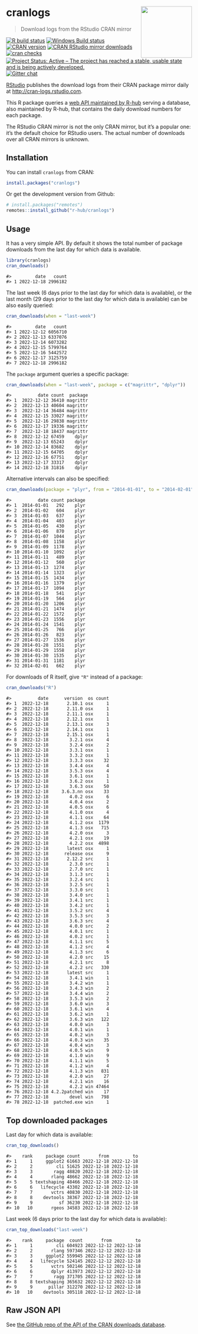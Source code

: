 
<!-- README.md is generated from README.Rmd. Please edit that file -->

# cranlogs <a href='https://r-hub.github.io/cranlogs'><img src='man/figures/logo.png' align="right" height="138.5" /></a>

> Download logs from the RStudio CRAN mirror

<!-- badges: start -->

[![R build
status](https://github.com/r-hub/cranlogs/workflows/rworkflows/badge.svg)](https://github.com/r-hub/cranlogs/actions)
[![Windows Build
status](https://ci.appveyor.com/api/projects/status/github/metacran/cranlogs?svg=true)](https://ci.appveyor.com/project/gaborcsardi/cranlogs)
[![CRAN
version](http://www.r-pkg.org/badges/version/cranlogs)](http://www.r-pkg.org/pkg/cranlogs)
[![CRAN RStudio mirror
downloads](http://cranlogs.r-pkg.org/badges/cranlogs)](http://www.r-pkg.org/pkg/cranlogs)
[![cran
checks](https://cranchecks.info/badges/worst/cranlogs)](https://cranchecks.info/pkgs/cranlogs)
[![Project Status: Active – The project has reached a stable, usable
state and is being actively
developed.](https://www.repostatus.org/badges/latest/active.svg)](https://www.repostatus.org/#active)
[![Gitter
chat](https://badges.gitter.im/gitterHQ/gitter.png)](https://gitter.im/r-hub/community)
<!-- badges: end -->

[RStudio](http://www.rstudio.com) publishes the download logs from their
CRAN package mirror daily at <http://cran-logs.rstudio.com>.

This R package queries a [web API maintained by
R-hub](https://github.com/r-hub/cranlogs.app#the-api-of-the-cran-downloads-database)
serving a database, also maintained by R-hub, that contains the daily
download numbers for each package.

The RStudio CRAN mirror is not the only CRAN mirror, but it’s a popular
one: it’s the default choice for RStudio users. The actual number of
downloads over all CRAN mirrors is unknown.

## Installation

You can install `cranlogs` from CRAN:

``` r
install.packages("cranlogs")
```

Or get the development version from Github:

``` r
# install.packages("remotes")
remotes::install_github("r-hub/cranlogs")
```

## Usage

It has a very simple API. By default it shows the total number of
package downloads from the last day for which data is available.

``` r
library(cranlogs)
cran_downloads()
```

    #>         date   count
    #> 1 2022-12-18 2996182

The last week (6 days prior to the last day for which data is
available), or the last month (29 days prior to the last day for which
data is available) can be also easily queried:

``` r
cran_downloads(when = "last-week")
```

    #>         date   count
    #> 1 2022-12-12 6056710
    #> 2 2022-12-13 6337076
    #> 3 2022-12-14 6073282
    #> 4 2022-12-15 5799764
    #> 5 2022-12-16 5442572
    #> 6 2022-12-17 3125759
    #> 7 2022-12-18 2996182

The `package` argument queries a specific package:

``` r
cran_downloads(when = "last-week", package = c("magrittr", "dplyr"))
```

    #>          date count  package
    #> 1  2022-12-12 36410 magrittr
    #> 2  2022-12-13 40604 magrittr
    #> 3  2022-12-14 36484 magrittr
    #> 4  2022-12-15 33027 magrittr
    #> 5  2022-12-16 29838 magrittr
    #> 6  2022-12-17 19336 magrittr
    #> 7  2022-12-18 18437 magrittr
    #> 8  2022-12-12 67459    dplyr
    #> 9  2022-12-13 65243    dplyr
    #> 10 2022-12-14 83682    dplyr
    #> 11 2022-12-15 64705    dplyr
    #> 12 2022-12-16 67751    dplyr
    #> 13 2022-12-17 33317    dplyr
    #> 14 2022-12-18 31816    dplyr

Alternative intervals can also be specified:

``` r
cran_downloads(package = "plyr", from = "2014-01-01", to = "2014-02-01")
```

    #>          date count package
    #> 1  2014-01-01   292    plyr
    #> 2  2014-01-02   604    plyr
    #> 3  2014-01-03   637    plyr
    #> 4  2014-01-04   403    plyr
    #> 5  2014-01-05   430    plyr
    #> 6  2014-01-06   870    plyr
    #> 7  2014-01-07  1044    plyr
    #> 8  2014-01-08  1158    plyr
    #> 9  2014-01-09  1178    plyr
    #> 10 2014-01-10  1092    plyr
    #> 11 2014-01-11   489    plyr
    #> 12 2014-01-12   560    plyr
    #> 13 2014-01-13  1274    plyr
    #> 14 2014-01-14  1323    plyr
    #> 15 2014-01-15  1434    plyr
    #> 16 2014-01-16  1379    plyr
    #> 17 2014-01-17  1094    plyr
    #> 18 2014-01-18   541    plyr
    #> 19 2014-01-19   564    plyr
    #> 20 2014-01-20  1206    plyr
    #> 21 2014-01-21  1474    plyr
    #> 22 2014-01-22  1572    plyr
    #> 23 2014-01-23  1556    plyr
    #> 24 2014-01-24  1541    plyr
    #> 25 2014-01-25   766    plyr
    #> 26 2014-01-26   823    plyr
    #> 27 2014-01-27  1536    plyr
    #> 28 2014-01-28  1551    plyr
    #> 29 2014-01-29  1558    plyr
    #> 30 2014-01-30  1535    plyr
    #> 31 2014-01-31  1181    plyr
    #> 32 2014-02-01   662    plyr

For downloads of R itself, give `"R"` instead of a package:

``` r
cran_downloads("R")
```

    #>          date      version  os count
    #> 1  2022-12-18       2.10.1 osx     1
    #> 2  2022-12-18       2.11.0 osx     1
    #> 3  2022-12-18       2.11.1 osx     1
    #> 4  2022-12-18       2.12.1 osx     1
    #> 5  2022-12-18       2.13.1 osx     3
    #> 6  2022-12-18       2.14.1 osx     1
    #> 7  2022-12-18       2.15.1 osx     1
    #> 8  2022-12-18        3.2.1 osx     4
    #> 9  2022-12-18        3.2.4 osx     2
    #> 10 2022-12-18        3.3.1 osx     1
    #> 11 2022-12-18        3.3.2 osx     1
    #> 12 2022-12-18        3.3.3 osx    32
    #> 13 2022-12-18        3.4.4 osx     4
    #> 14 2022-12-18        3.5.3 osx     4
    #> 15 2022-12-18        3.6.1 osx     1
    #> 16 2022-12-18        3.6.2 osx     1
    #> 17 2022-12-18        3.6.3 osx    50
    #> 18 2022-12-18     3.6.3.nn osx    33
    #> 19 2022-12-18        4.0.2 osx     6
    #> 20 2022-12-18        4.0.4 osx     2
    #> 21 2022-12-18        4.0.5 osx     6
    #> 22 2022-12-18        4.1.0 osx     4
    #> 23 2022-12-18        4.1.1 osx    64
    #> 24 2022-12-18        4.1.2 osx  1179
    #> 25 2022-12-18        4.1.3 osx   715
    #> 26 2022-12-18        4.2.0 osx     3
    #> 27 2022-12-18        4.2.1 osx    19
    #> 28 2022-12-18        4.2.2 osx  4898
    #> 29 2022-12-18       latest osx     1
    #> 30 2022-12-18      release osx     9
    #> 31 2022-12-18       2.12.2 src     1
    #> 32 2022-12-18        2.3.0 src     1
    #> 33 2022-12-18        2.7.0 src     1
    #> 34 2022-12-18        3.1.3 src     1
    #> 35 2022-12-18        3.2.4 src     1
    #> 36 2022-12-18        3.2.5 src     1
    #> 37 2022-12-18        3.3.0 src     1
    #> 38 2022-12-18        3.4.0 src     1
    #> 39 2022-12-18        3.4.1 src     1
    #> 40 2022-12-18        3.4.2 src     1
    #> 41 2022-12-18        3.5.2 src     4
    #> 42 2022-12-18        3.5.3 src     3
    #> 43 2022-12-18        3.6.3 src     4
    #> 44 2022-12-18        4.0.0 src     2
    #> 45 2022-12-18        4.0.1 src     1
    #> 46 2022-12-18        4.0.2 src     1
    #> 47 2022-12-18        4.1.1 src     5
    #> 48 2022-12-18        4.1.2 src     4
    #> 49 2022-12-18        4.1.3 src     6
    #> 50 2022-12-18        4.2.0 src    15
    #> 51 2022-12-18        4.2.1 src     8
    #> 52 2022-12-18        4.2.2 src   330
    #> 53 2022-12-18       latest src     1
    #> 54 2022-12-18        3.4.1 win     1
    #> 55 2022-12-18        3.4.2 win     1
    #> 56 2022-12-18        3.4.3 win     2
    #> 57 2022-12-18        3.4.4 win     2
    #> 58 2022-12-18        3.5.3 win     2
    #> 59 2022-12-18        3.6.0 win     3
    #> 60 2022-12-18        3.6.1 win     4
    #> 61 2022-12-18        3.6.2 win     1
    #> 62 2022-12-18        3.6.3 win   122
    #> 63 2022-12-18        4.0.0 win     3
    #> 64 2022-12-18        4.0.1 win     1
    #> 65 2022-12-18        4.0.2 win     3
    #> 66 2022-12-18        4.0.3 win    35
    #> 67 2022-12-18        4.0.4 win     3
    #> 68 2022-12-18        4.0.5 win     9
    #> 69 2022-12-18        4.1.0 win     9
    #> 70 2022-12-18        4.1.1 win     5
    #> 71 2022-12-18        4.1.2 win     4
    #> 72 2022-12-18        4.1.3 win   831
    #> 73 2022-12-18        4.2.0 win    27
    #> 74 2022-12-18        4.2.1 win    16
    #> 75 2022-12-18        4.2.2 win 47464
    #> 76 2022-12-18 4.2.2patched win    17
    #> 77 2022-12-18        devel win   798
    #> 78 2022-12-18  patched.exe win     1

## Top downloaded packages

Last day for which data is available:

``` r
cran_top_downloads()
```

    #>    rank     package count       from         to
    #> 1     1     ggplot2 61663 2022-12-18 2022-12-18
    #> 2     2         cli 51625 2022-12-18 2022-12-18
    #> 3     3        ragg 48820 2022-12-18 2022-12-18
    #> 4     4       rlang 48662 2022-12-18 2022-12-18
    #> 5     5 textshaping 48466 2022-12-18 2022-12-18
    #> 6     6   lifecycle 43302 2022-12-18 2022-12-18
    #> 7     7       vctrs 40830 2022-12-18 2022-12-18
    #> 8     8    devtools 38367 2022-12-18 2022-12-18
    #> 9     9          sf 36230 2022-12-18 2022-12-18
    #> 10   10       rgeos 34583 2022-12-18 2022-12-18

Last week (6 days prior to the last day for which data is available):

``` r
cran_top_downloads("last-week")
```

    #>    rank     package  count       from         to
    #> 1     1         cli 604923 2022-12-12 2022-12-18
    #> 2     2       rlang 597346 2022-12-12 2022-12-18
    #> 3     3     ggplot2 559945 2022-12-12 2022-12-18
    #> 4     4   lifecycle 524145 2022-12-12 2022-12-18
    #> 5     5       vctrs 502146 2022-12-12 2022-12-18
    #> 6     6       dplyr 413973 2022-12-12 2022-12-18
    #> 7     7        ragg 371705 2022-12-12 2022-12-18
    #> 8     8 textshaping 365632 2022-12-12 2022-12-18
    #> 9     9      pillar 312270 2022-12-12 2022-12-18
    #> 10   10    devtools 305118 2022-12-12 2022-12-18

## Raw JSON API

See [the GitHub repo of the API of the CRAN downloads
database](https://github.com/r-hub/cranlogs.app).
